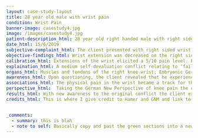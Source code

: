 ```yaml
---
layout: case-study-layout
title: 28 year old male with wrist pain
condition: Wrist Pain
banner-image: casestudy4.jpg
image: /images/casestudy4.jpg
patient-description_html: 28 year old right handed male with right sided wrist pain, approximately 2 years in duration. The pain is a constant dull ache and interferes with many daily activities of the client.
date_html: 15/6/2019
subjective-complaint_html: The client presented with right sided wrist pain 2 years in duration. He indicates that the pain is a nearly constant dull ache which is worse with any extension movement of the wrist such as surfing (when pushing up), push up exercises, and carrying/holding heavy camera gear.
objective-findings_html: Wrist extension was decreased on the right side and limited due to pain. Other orthopaedic tests were unremarkable.
calibration_html: Extensions of the wrist elicited a 5/10 pain level. Pain, tenderness and swelling were noted upon palpation. Palpation of the right wrist extensor tendons over the carpal bones produced a further 6/10 pain level.
explaination_html: A medium self-devaluation conflict relating to ‘failure of a manual task’ of the extensor tendons of the wrist in relation to “partner”. The client is currently in a ‘hanging healing’, it is important to bring awareness to the original conflict as well as identify and negate any tracks.
organs_html: Muscles and tendons of the right knee wrist; Embryonic Germ Layer - new mesoderm Brain Control Center - Cerebral medulla.
awareness_html: Upon questioning, the client revealed that he experienced a conflict 2 years previously. He was performing landscaping work and had quoted a job. Upon commencing the job he realised the scope of work was far larger than he initially expected. The client presented this information to the owner of the property who became upset that the job would cost more than she initially expected. She said that it was his fault that the work had blown out and that he had quoted her a fixed price (his DHS). <br><br> The client was forced to finish the extra work, unpaid and by himself over the course of the following 3 weeks. Much of the work he completed during this time he was on hands and knees with his wrist in a flexed position. Upon nearing completion of the work the client went into healing (Phase A) as he was aware that the job would come to completion.
associations_html: The physical pain in the wrist became a track for this program, each time the client experienced pain he thought there was something wrong with his wrist.
perspective_html:  Taking the German New Perspective of knee pain the client was able to see his symptoms in a new light. After seeing the immediate improve
results_html: With new awareness to the original conflict the client experienced an immediate reduction in pain upon palpation and also wrist extension. He was able to recognise that the incident happened a long time ago and he no longer needed to worry about it. A follow up was made the next day and the client reported that he had not had any wrist pain since discussing the matter. A further follow up 2 weeks later revealed the client had not experienced any wrist pain since our original discussion.
credits_html: This is where I give credit to Hamer and GNM and link to the website.


_comments:
  - summary: this is blah
  - note to self: Basically copy and past the green sections into a new .md file for each new case study and fill in the blanks.
---
```

